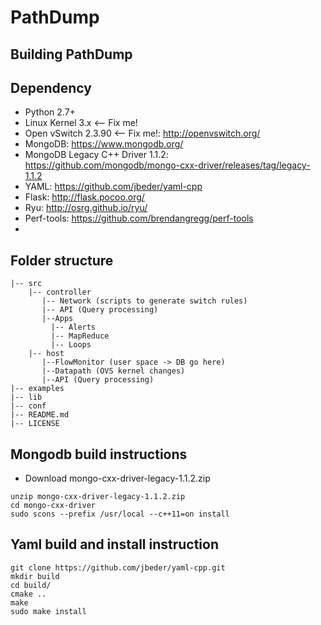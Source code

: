 PathDump
========

## Building PathDump

## Dependency
* Python 2.7+
* Linux Kernel 3.x <-- Fix me!
* Open vSwitch 2.3.90 <-- Fix me!: http://openvswitch.org/
* MongoDB: https://www.mongodb.org/
* MongoDB Legacy C++ Driver 1.1.2: https://github.com/mongodb/mongo-cxx-driver/releases/tag/legacy-1.1.2
* YAML: https://github.com/jbeder/yaml-cpp
* Flask: http://flask.pocoo.org/
* Ryu: http://osrg.github.io/ryu/
* Perf-tools: https://github.com/brendangregg/perf-tools
* 

## Folder structure
```
|-- src
    |-- controller
       |-- Network (scripts to generate switch rules)
       |-- API (Query processing)
	   |--Apps
	     |-- Alerts
	     |-- MapReduce
	     |-- Loops
    |-- host
       |--FlowMonitor (user space -> DB go here)
       |--Datapath (OVS kernel changes)
       |--API (Query processing)
|-- examples
|-- lib
|-- conf
|-- README.md
|-- LICENSE
```

## Mongodb build instructions 
* Download mongo-cxx-driver-legacy-1.1.2.zip 
```
unzip mongo-cxx-driver-legacy-1.1.2.zip 
cd mongo-cxx-driver
sudo scons --prefix /usr/local --c++11=on install
```

## Yaml build and install instruction
```
git clone https://github.com/jbeder/yaml-cpp.git
mkdir build
cd build/
cmake ..
make
sudo make install
```
